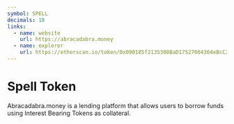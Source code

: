 ```yaml
---
symbol: SPELL
decimals: 18
links:
  - name: website
    url: https://abracadabra.money
  - name: explorer
    url: https://etherscan.io/token/0x090185f2135308BaD17527004364eBcC2D37e5F6
---
```


# Spell Token

Abracadabra.money is a lending platform that allows users to borrow funds using Interest Bearing Tokens as collateral.
